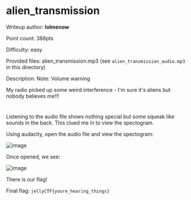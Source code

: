 # alien_transmission
Writeup author: **lolmenow**

Point count: 388pts

Difficulty: easy

Provided files: alien_transmission.mp3 (see `alien_transmission_audio.mp3` in this directory)

Description: Note: Volume warning

My radio picked up some weird interference - I'm sure it's aliens but nobody believes me!!!

# 

Listening to the audio file shows nothing special but some squeak like sounds in the back. This clued me in to view the spectogram.

Using audacity, open the audio file and view the spectogram:

![image](https://github.com/sa1181405/pbchocolate-private-writeups/assets/170969470/3771d1ab-9364-4879-a7cc-d95b66486cd2)


Once opened, we see:

![image](https://github.com/sa1181405/pbchocolate-private-writeups/assets/170969470/575ef456-f4b2-4282-a319-d04d5102dcdb)

There is our flag!

Final flag: `jellyCTF{youre_hearing_things}`
